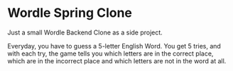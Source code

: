 # Wordle Spring Clone
Just a small Wordle Backend Clone as a side project.

Everyday, you have to guess a 5-letter English Word. You get 5 tries, and with each try, the game tells you which letters are in the correct place, which are in the incorrect place and which letters are not in the word at all.